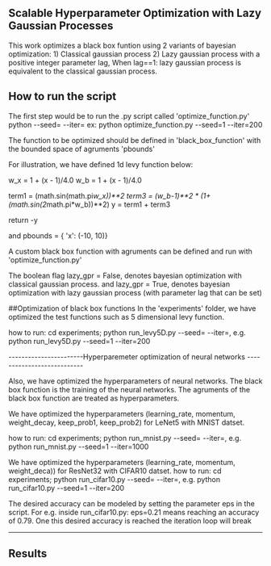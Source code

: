 ##  Scalable Hyperparameter Optimization with Lazy Gaussian Processes ##

This work optimizes a black box funtion using 2 variants of bayesian optimization:
    1) Classical gaussian process
    2) Lazy gaussian process with a positive integer parameter lag,
       When lag==1: lazy gaussian process is equivalent to the classical gaussian process.



## How to run the script

The first step would be to run the .py script called 'optimize_function.py'
python <pythonscript> --seed=<numseeds> --iter=<numiters>
ex: python optimize_function.py --seed=1 --iter=200


The function to be optimized should be defined in 'black_box_function' with
the bounded space of agruments 'pbounds'

For illustration, we have defined 1d levy function below:

w_x = 1 + (x - 1)/4.0
w_b = 1 + (x - 1)/4.0

term1 = (math.sin(math.pi*w_x))**2
term3 = (w_b-1)**2 * (1+(math.sin(2*math.pi*w_b))**2)
y = term1 + term3

return -y

and pbounds = { 'x': (-10, 10)}

A custom black box function with agruments can be defined and run with 'optimize_function.py'

The boolean flag lazy_gpr = False,  denotes bayesian optimization with classical gaussian process.
and lazy_gpr = True, denotes bayesian optimization with lazy gaussian process (with parameter lag that can be set)

##Optimization of black box functions
In the 'experiments' folder, we have optimized the test functions such as 5 dimensional levy function.

how to run:
cd experiments;
python run_levy5D.py --seed=<numseeds> --iter=<numiters>, e.g. python run_levy5D.py --seed=1 --iter=200

-----------------------Hyperparemeter optimization of neural networks ---------------------------

Also, we have optimized the hyperparameters of neural networks. The black box function is the training of
the neural networks. The agruments of the black box function are treated as hyperparameters.

We have optimized the hyperparameters (learning_rate, momentum, weight_decay, keep_prob1, keep_prob2) for LeNet5 with MNIST datset.

how to run:
cd experiments;
python run_mnist.py --seed=<numseeds> --iter=<numiters>, e.g. python run_mnist.py --seed=1 --iter=1000

We have optimized the hyperparameters (learning_rate, momentum, weight_deca)) for ResNet32 with CIFAR10 datset.
how to run:
cd experiments;
python run_cifar10.py --seed=<numseeds> --iter=<numiters>, e.g. python run_cifar10.py --seed=1 --iter=200

The desired accuracy can be modeled by setting the parameter eps in the script.
For e.g. inside run_cifar10.py:  eps=0.21 means reaching an accuracy of 0.79. One this desired accuracy is reached the
iteration loop will break

------------------------------------------------------------------------------------------------------------
## Results






